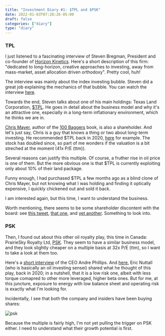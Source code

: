```yaml
---
title: "Investment Diary #1: $TPL and $PSK"
date: 2022-01-03T07:28:26-05:00
draft: false
categories: ["diary"]
type: "diary"
---
```


### TPL

I just listened to a fascinating interview of Steven Bregman, President and co-founder of [Horizon Kinetics](https://horizonkinetics.com/). Here's a short description of this firm: "dedicated to long-horizon, creative approaches to investing, away from mass-market, asset allocation driven orthodoxy". Pretty cool, huh!

The interview was mainly about the index investing bubble. Steven did a great job explaining the mechanics of that bubble. You can watch the interview [here](https://www.youtube.com/watch?v=nwhWyxMy6ow).

Towards the end, Steven talks about one of his main holdings: Texas Land Corporation, [$TPL](https://finance.yahoo.com/quote/TPL?p=TPL&.tsrc=fin-srch). He goes in detail about the business model and why it's an attractive one, especially in a long-term inflationary environment, which he thinks we are in.

[Chris Mayer](https://twitter.com/chriswmayer), author of the [100 Baggers](https://www.amazon.ca/100-Baggers-Stocks-100-1/dp/1621291650) book, is also a shareholder. And let's just say, Chris is a guy that knows a thing or two about long-term investing. He recommended $TPL back in 2020, [here](https://www.youtube.com/watch?v=yPcMq0JlykE) for example. The stock has doubled since, so part of me wonders if the valuation is a bit streched at the moment (41x P/E (ttm)).

Several reasons can justify this multiple. Of course, a fruther rise in oil price is one of them. But the more obvious one is that $TPL is currently exploiting only about 10% of their land package.

Funny enough, I had purchased $TPL a few months ago as a blind clone of Chris Mayer, but not knowing what I was holding and finding it optically expensive, I quickly chickened out and sold it back.

I am interested again, but this time, I want to understand the business.

Worth mentioning, there seems to be some shareholder discontent with the board: see [this tweet](https://twitter.com/mailboxmoney6/status/1473390354317471745), [that one](https://twitter.com/ATG_Capital/status/1470782451794522119), and [yet another](https://twitter.com/ATG_Capital/status/1472587133726515203). Something to look into.

### PSK

Then, I found out about this other oil royalty play, this time in Canada: PrairieSky Royalty Ltd, [PSK](https://finance.yahoo.com/quote/PSK.TO?p=PSK.TO&.tsrc=fin-srch). They seem to have a similar business model, and they look slightly cheaper on a multiple basis at 32x P/E (ttm), so I want to take a look at them too.

Here's a [short interview](https://www.bnnbloomberg.ca/company-news/video/prairiesky-s-728m-royalty-buy-expected-to-juice-cash-flow~2344912) of the CEO Andre Phillips. And [here](https://www.bnnbloomberg.ca/investing/video/eric-nuttall-discusses-prairiesky~1898764), Eric Nuttall (who is basically an oil investing sensei) shared what he thought of this play, back in 2020; in a nutshell, that it is a low risk one, albeit with less torque comapred to other more leveraged, higher beta ones. But for me, at this juncture, exposure to energy with low balance sheet and operating risk is exactly what I'm looking for.

Incidentally, I see that both the company and insiders have been buying shares:

![psk](/images/psk.png)

Because the multiple is fairly high, I'm not yet pulling the trigger on PSK either. I need to understand what their growth potential is first.